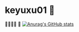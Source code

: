 # keyuxu01 🤖
🏃🏿‍♂️💨  🚏
[![Anurag's GitHub stats](https://github-readme-stats.vercel.app/api?username=keyuxu01&count_private=true&show_icons=true)](https://github.com/anuraghazra/github-readme-stats)
